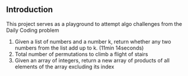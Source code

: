 ## Introduction

This project serves as a playground to attempt algo challenges from the Daily Coding problem

1. Given a list of numbers and a number k, return whether any two numbers from the list add up to k. (11min 14seconds) 
2. Total number of permutations to climb a flight of stairs
3. Given an array of integers, return a new array of products of all elements of the array excluding its index